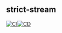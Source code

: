 ## strict-stream
[![CI](https://github.com/slavahatnuke/strict-stream/actions/workflows/ci.yml/badge.svg)](https://github.com/slavahatnuke/strict-stream/actions/workflows/ci.yml)[![CD](https://github.com/slavahatnuke/strict-stream/actions/workflows/cd.yml/badge.svg)](https://github.com/slavahatnuke/strict-stream/actions/workflows/cd.yml)